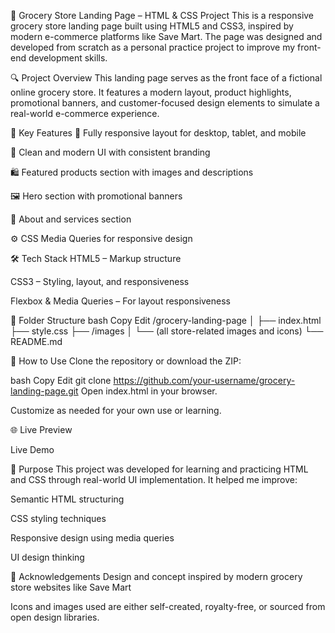 🛒 Grocery Store Landing Page – HTML & CSS Project
This is a responsive grocery store landing page built using HTML5 and CSS3, inspired by modern e-commerce platforms like Save Mart. The page was designed and developed from scratch as a personal practice project to improve my front-end development skills.

🔍 Project Overview
This landing page serves as the front face of a fictional online grocery store. It features a modern layout, product highlights, promotional banners, and customer-focused design elements to simulate a real-world e-commerce experience.

🎯 Key Features
🧭 Fully responsive layout for desktop, tablet, and mobile

🎨 Clean and modern UI with consistent branding

🛍️ Featured products section with images and descriptions

🖼️ Hero section with promotional banners

🧾 About and services section

⚙️ CSS Media Queries for responsive design

🛠️ Tech Stack
HTML5 – Markup structure

CSS3 – Styling, layout, and responsiveness

Flexbox & Media Queries – For layout responsiveness

📁 Folder Structure
bash
Copy
Edit
/grocery-landing-page
│
├── index.html
├── style.css
├── /images
│   └── (all store-related images and icons)
└── README.md

🚀 How to Use
Clone the repository or download the ZIP:

bash
Copy
Edit
git clone https://github.com/your-username/grocery-landing-page.git
Open index.html in your browser.

Customize as needed for your own use or learning.

🌐 Live Preview

Live Demo

📌 Purpose
This project was developed for learning and practicing HTML and CSS through real-world UI implementation. It helped me improve:

Semantic HTML structuring

CSS styling techniques

Responsive design using media queries

UI design thinking

🙌 Acknowledgements
Design and concept inspired by modern grocery store websites like Save Mart

Icons and images used are either self-created, royalty-free, or sourced from open design libraries.

